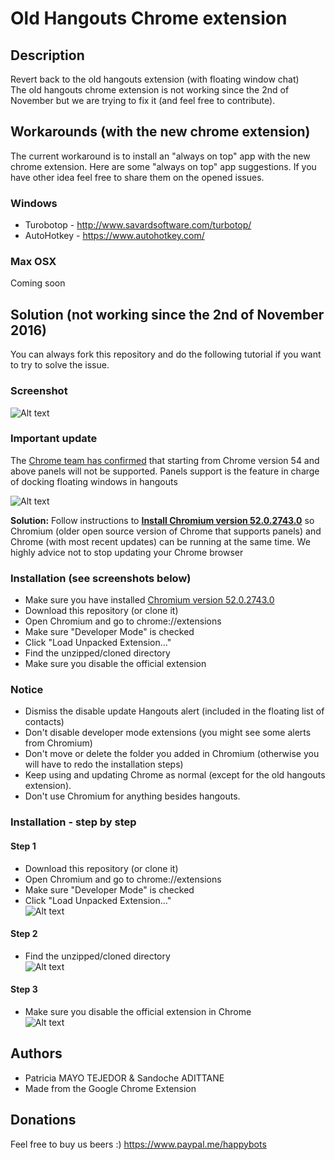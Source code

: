# Old Hangouts Chrome extension

## Description
Revert back to the old hangouts extension (with floating window chat) <br/>
The old hangouts chrome extension is not working since the 2nd of November but we are trying to fix it (and feel free to contribute).

## Workarounds (with the new chrome extension)
The current workaround is to install an "always on top" app with the new chrome extension.
Here are some "always on top" app suggestions. If you have other idea feel free to share them on the opened issues.

### Windows
* Turobotop - http://www.savardsoftware.com/turbotop/
* AutoHotkey - https://www.autohotkey.com/

### Max OSX
Coming soon

## Solution (not working since the 2nd of November 2016)
You can always fork this repository and do the following tutorial if you want to try to solve the issue.

### Screenshot
![Alt text](screenshots/chrome.png "Old chrome extension")

### Important update
The [Chrome team has confirmed](https://bugs.chromium.org/p/chromium/issues/detail?id=467808) that starting from Chrome version 54 and above panels will not be supported.
Panels support is the feature in charge of docking floating windows in hangouts

![Alt text](screenshots/chromium.png "Chromium together with Chrome logos")

**Solution:** Follow instructions to **[Install Chromium version 52.0.2743.0](https://github.com/old-hangouts/Chromium-52.0.2743.0)** so Chromium (older open source version of Chrome that supports panels) and Chrome (with most recent updates) can be running at the same time. We highly advice not to stop updating your Chrome browser

### Installation (see screenshots below)
* Make sure you have installed [Chromium version 52.0.2743.0](https://github.com/old-hangouts/Chromium-52.0.2743.0)
* Download this repository (or clone it)
* Open Chromium and go to chrome://extensions
* Make sure "Developer Mode" is checked
* Click "Load Unpacked Extension..."
* Find the unzipped/cloned directory
* Make sure you disable the official extension

### Notice
* Dismiss the disable update Hangouts alert (included in the floating list of contacts)
* Don't disable developer mode extensions (you might see some alerts from Chromium)
* Don't move or delete the folder you added in Chromium (otherwise you will have to redo the installation steps)
* Keep using and updating Chrome as normal (except for the old hangouts extension).
* Don't use Chromium for anything besides hangouts.

### Installation - step by step
#### Step 1
* Download this repository (or clone it)
* Open Chromium and go to chrome://extensions
* Make sure "Developer Mode" is checked
* Click "Load Unpacked Extension..." <br/>
![Alt text](screenshots/step1.png "Step 1")

#### Step 2
* Find the unzipped/cloned directory <br/>
![Alt text](screenshots/step2.png "Step 2")

#### Step 3
* Make sure you disable the official extension in Chrome<br/>
![Alt text](screenshots/step3.png "Step 3")

## Authors
* Patricia MAYO TEJEDOR & Sandoche ADITTANE
* Made from the Google Chrome Extension

## Donations
Feel free to buy us beers :)
https://www.paypal.me/happybots
